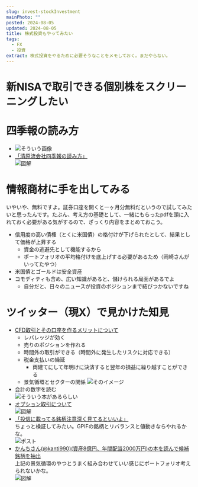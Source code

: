 ```yaml
---
slug: invest-stockInvestment
mainPhoto: ""
posted: 2024-08-05
updated: 2024-08-05
title: 株式投資もやってみたい
tags:
  - FX
  - 投資
extract: 株式投資をやるために必要そうなことをメモしておく。まだやらない。
---
```

# 新NISAで取引できる個別株をスクリーニングしたい

# 四季報の読み方

- ![そういう画像](../../images/invest/invest-stockInvestment/02.png)
- [「清原流会社四季報の読み方」](https://x.com/activistTIMES/status/1835452865277837676)  
  ![図解](../../images/invest/invest-stockInvestment/07.png)

# 情報商材に手を出してみる

いやいや、無料ですよ。証券口座を開くと一ヶ月分無料だというので試してみたいと思ったんです。たぶん、考え方の基礎として、一緒にもらったpdfを頭に入れておく必要がある気がするので、ざっくり内容をまとめておこう。

- 信用度の高い債権（とくに米国債）の格付けが下げられたとして、結果として価格が上昇する
    - 資金の逃避先として機能するから
    - ポートフォリオの平均格付けを底上げする必要があるため（岡崎さんがいってたやつ）
- 米国債とゴールドは安全資産
- コモディティも含め、広い知識があると、儲けられる局面があるでよ
    - 自分だと、日々のニュースが投資のポジションまで結びつかないですね

# ツイッター（現X）で見かけた知見

- [CFD取引とその口座を作るメリットについて](https://x.com/utbuffett/status/1727614690086486481)  
  - レバレッジが効く
  - 売りのポジションを作れる
  - 時間外の取引ができる（時間外に発生したリスクに対応できる）
  - 税金支払いの繰延
      - 両建てにして年明けに決済すると翌年の損益に繰り越すことができる
  - 景気循環とセクターの関係
    ![そのイメージ](../../images/invest/invest-stockInvestment/03.png)
- 会計の数字を読む  
  ![そういう本があるらしい](../../images/invest/invest-stockInvestment/01.png)
- [オプション取引について](https://x.com/noatake1127/status/1822429514007494708)  
  ![図解](../../images/invest/invest-stockInvestment/04.png)  
- [「投信に載ってる銘柄注意深く見てるといいよ」](https://x.com/A16998464/status/1827285131297706295)  
  ちょっと検証してみたい。GPIFの銘柄とリバランスと値動きならやれるかな。  
  ![ポスト](../../images/invest/invest-stockInvestment/05.png)
- [かんちさん(@kanti990)(資産8億円、年間配当2000万円)の本を読んで候補銘柄を抽出](https://x.com/toushi_kenshou/status/1835438786681167968/photo/1)  
  上記の景気循環のやつとうまく組み合わせていい感じにポートフォリオ考えられないかな。  
  ![図解](../../images/invest/invest-stockInvestment/06.png)
  